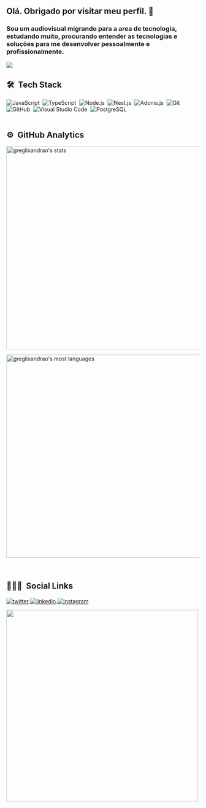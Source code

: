 ## Olá. Obrigado por visitar meu perfil. 🤩

### Sou um audiovisual migrando para a area de tecnologia, estudando muito, procurando entender as tecnologias e soluções para me desenvolver pessoalmente e profissionalmente.

![](https://komarev.com/ghpvc/?username=greglixandrao&style=plastic&color=gray&label=Visitors)

## 🛠 &nbsp;Tech Stack

![JavaScript](https://img.shields.io/badge/-JavaScript-05122A?style=flat&logo=javascript)&nbsp;
![TypeScript](https://img.shields.io/badge/-TypeScript-05122A?style=flat&logo=typescript)&nbsp;
![Node.js](https://img.shields.io/badge/-Node.js-05122A?style=flat&logo=node.js)&nbsp;
![Nest.js](https://img.shields.io/badge/-NestJS-05122A?style=flat&logo=nestjs)&nbsp;
![Adonis.js](https://img.shields.io/badge/-AdonisJS-05122A?style=flat&logo=adonisjs)&nbsp;
![Git](https://img.shields.io/badge/-Git-05122A?style=flat&logo=git)&nbsp;
![GitHub](https://img.shields.io/badge/-GitHub-05122A?style=flat&logo=github)&nbsp;
![Visual Studio Code](https://img.shields.io/badge/-Visual%20Studio%20Code-05122A?style=flat&logo=visual-studio-code&logoColor=007ACC)&nbsp;
![PostgreSQL](https://img.shields.io/badge/-PostgreSQL-05122A?style=flat&logo=postgresql)&nbsp;
<br><br>
## ⚙️ &nbsp;GitHub Analytics

<p>
<img width="530em" src="https://readme-stats.jonas-bernard.dev/api?username=greglixandrao&show_icons=true&theme=vision-friendly-dark" alt="greglixandrao's stats"/> 
</p>
<p>
<img width="530em" src="https://readme-stats.jonas-bernard.dev/api/top-langs/?username=greglixandrao&layout=compact&theme=vision-friendly-dark" alt="greglixandrao's most languages"/>
</p>

<br>

<!--[![Anurag's GitHub stats](https://github-readme-stats.vercel.app/api?greglixandrao=anuraghazra)](https://github.com/anuraghazra/github-readme-stats)-->

## 👨🏼‍💻 &nbsp;Social Links

<p>
<a href="https://twitter.com/greglixandrao" target="_blank">
  <img align="center" src="https://img.shields.io/badge/-greglixandrao-05122A?style=flat&logo=twitter" alt="twitter"/>  
</a>
<a href="https://linkedin.com/in/gregorio-lixandrao" target="_blank">
  <img align="center" src="https://img.shields.io/badge/-greglixandrao-05122A?style=flat&logo=linkedin" alt="linkedin"/>
</a>
<a href="https://instagram.com/greglixandrao" target="_blank">
 <img align="center" src="https://img.shields.io/badge/-greglixandrao-05122A?style=flat&logo=instagram" alt="instagram"/>
</a>
</p>

<img width="500em" src="https://github-readme-twitter-gazf.vercel.app/api?id=greglixandrao&layout=wide&show_reply=off&show_retweet=off" />

<!--
**greglixandrao/greglixandrao** is a ✨ _special_ ✨ repository because its `README.md` (this file) appears on your GitHub profile.

Here are some ideas to get you started:

- 🔭 I’m currently working on ...
- 🌱 I’m currently learning ...
- 👯 I’m looking to collaborate on ...
- 🤔 I’m looking for help with ...
- 💬 Ask me about ...
- 📫 How to reach me: ...
- 😄 Pronouns: ...
- ⚡ Fun fact: ...
-->
